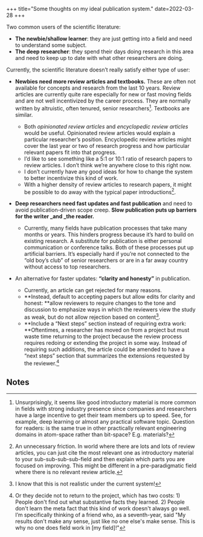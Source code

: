 +++
title="Some thoughts on my ideal publication system."
date=2022-03-28
+++

Two common users of the scientific literature:
* **The newbie/shallow learner**: they are just getting into a field and need to understand some subject.
* **The deep researcher**: they spend their days doing research in this area and need to keep up to date with what other researchers are doing.

Currently, the scientific literature doesn’t really satisfy either type of user:

* **Newbies need more review articles and textbooks.** These are often not available for concepts and research from the last 10 years. Review articles are currently quite rare especially for new or fast moving fields and are not well incentivized by the career process. They are normally written by altruistic, often tenured, senior researchers[^1]. Textbooks are similar. 
    * Both _opinionated review articles_ and _encyclopedic review articles_ would be useful. Opinionated review articles would explain a particular researcher’s position. Encyclopedic review articles might cover the last year or two of research progress and how particular relevant papers fit into that progress.
    * I’d like to see something like a 5:1 or 10:1 ratio of research papers to review articles. I don’t think we’re anywhere close to this right now.
    * I don’t currently have any good ideas for how to change the system to better incentivize this kind of work.
    * With a higher density of review articles to research papers, it might be possible to do away with the typical paper introductions[^2].

* **Deep researchers need fast updates and fast publication** and need to avoid publication-driven scope creep. **Slow publication puts up barriers for the writer _and _the reader.**
    * Currently, many fields have publication processes that take many months or years. This hinders progress because it’s hard to build on existing research. A substitute for publication is either personal communication or conference talks. Both of these processes put up artificial barriers. It’s especially hard if you’re not connected to the “old boy’s club” of senior researchers or are in a far away country without access to top researchers.
* An alternative for faster updates: **“clarity and honesty”** in publication. 
    * Currently, an article can get rejected for many reasons.
    * **Instead, default to accepting papers but allow edits for clarity and honest: **allow reviewers to require changes to the tone and discussion to emphasize ways in which the reviewers view the study as weak, but do not allow rejection based on content[^3]. 
    * **Include a “Next steps” section instead of requiring extra work: **Oftentimes, a researcher has moved on from a project but must waste time returning to the project because the review process requires redoing or extending the project in some way. Instead of requiring such additions, the article could be amended to have a “next steps” section that summarizes the extensions requested by the reviewer.[^4]

## Notes

[^1]: Unsurprisingly, it seems like good introductory material is more common in fields with strong industry presence since companies and researchers have a large incentive to get their team members up to speed. See, for example, deep learning or almost any practical software topic. Question for readers: is the same true in other practically relevant engineering domains in atom-space rather than bit-space? E.g. materials? 

[^2]: An unnecessary friction. In world where there are lots and lots of review articles, you can just cite the most relevant one as introductory material to your sub-sub-sub-sub-field and then explain which parts you are focused on improving. This might be different in a pre-paradigmatic field where there is no relevant review article.

[^3]: I know that this is not realistic under the current system! 

[^4]: Or they decide not to return to the project, which has two costs: 1) People don't find out what substantive facts they learned. 2) People don't learn the meta fact that this kind of work doesn't always go well. I’m specifically thinking of a friend who, as a seventh-year, said "My results don't make any sense, just like no one else's make sense. This is why no one does field work in [my field]!"